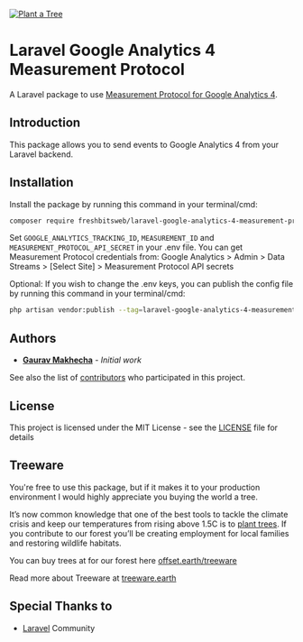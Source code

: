 [![Plant a Tree](https://img.shields.io/badge/dynamic/json?color=brightgreen&label=Plant%20a%20Tree&query=%24.total&url=https%3A%2F%2Fpublic.offset.earth%2Fusers%2Ftreeware%2Ftrees)](https://plant.treeware.earth/freshbitsweb/laravel-google-analytics-4-measurement-protocol)

# Laravel Google Analytics 4 Measurement Protocol
A Laravel package to use [Measurement Protocol for Google Analytics 4](https://developers.google.com/analytics/devguides/collection/protocol/ga4).

## Introduction
This package allows you to send events to Google Analytics 4 from your Laravel backend.

## Installation
Install the package by running this command in your terminal/cmd:
```bash
composer require freshbitsweb/laravel-google-analytics-4-measurement-protocol
```

Set `GOOGLE_ANALYTICS_TRACKING_ID`, `MEASUREMENT_ID` and `MEASUREMENT_PROTOCOL_API_SECRET` in your .env file.
You can get Measurement Protocol credentials from: Google Analytics > Admin > Data Streams > [Select Site] > Measurement Protocol API secrets

Optional: If you wish to change the .env keys, you can publish the config file by running this command in your terminal/cmd:
```bash
php artisan vendor:publish --tag=laravel-google-analytics-4-measurement-protocol-config
```

## Authors

* [**Gaurav Makhecha**](https://github.com/gauravmak) - *Initial work*

See also the list of [contributors](https://github.com/freshbitsweb/laravel-google-analytics-4-measurement-protocol/graphs/contributors) who participated in this project.

## License

This project is licensed under the MIT License - see the [LICENSE](LICENSE) file for details

## Treeware

You're free to use this package, but if it makes it to your production environment I would highly appreciate you buying the world a tree.

It’s now common knowledge that one of the best tools to tackle the climate crisis and keep our temperatures from rising above 1.5C is to <a href="https://www.bbc.co.uk/news/science-environment-48870920">plant trees</a>. If you contribute to our forest you’ll be creating employment for local families and restoring wildlife habitats.

You can buy trees at for our forest here [offset.earth/treeware](https://plant.treeware.earth/freshbitsweb/laravel-google-analytics-4-measurement-protocol)

Read more about Treeware at [treeware.earth](http://treeware.earth)

## Special Thanks to

* [Laravel](https://laravel.com) Community
